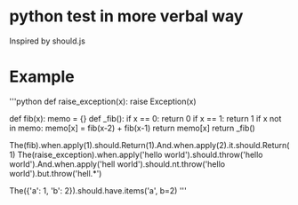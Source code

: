 # python test in more verbal way

Inspired by should.js

# Example
'''python
def raise_exception(x):
    raise Exception(x)

def fib(x):
    memo = {}
    def _fib():
        if x == 0: return 0
        if x == 1: return 1
        if x not in memo: memo[x] = fib(x-2) + fib(x-1)
        return memo[x]
    return _fib()

The(fib).when.apply(1).should.Return(1).And.when.apply(2).it.should.Return(1)
The(raise_exception).when.apply('hello world').should.throw('hello world').And.when.apply('hell world').should.nt.throw('hello world').but.throw('hell.*')

The({'a': 1, 'b': 2}).should.have.items('a', b=2)
'''

